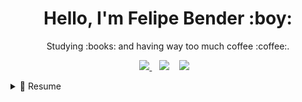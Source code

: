 <h1 align='center'>
  Hello, I'm Felipe Bender :boy:
</h1>

<p align='center'>
  Studying :books: and having way too much coffee :coffee:.
</p>
<p align='center'>  
  <a href="https://www.linkedin.com/in/benderfelipe/">
    <img src="https://img.shields.io/badge/linkedin-%230077B5.svg?&style=for-the-badge&logo=linkedin&logoColor=white" />
  </a>&nbsp;&nbsp;
    <a>
    <img src="https://img.shields.io/badge/PHP-777BB4?style=for-the-badge&logo=php&logoColor=white" />
  </a>&nbsp;&nbsp;
      <a>
    <img src="https://img.shields.io/badge/Python-FFD43B?style=for-the-badge&logo=python&logoColor=darkgreen" />
  </a>&nbsp;&nbsp;
  
 </p>

<details>
  <summary>📃 Resume</summary>


## Education

- 📖 **System Analysis and Development**\
📆 2020 - 2023\
📍 **UNIPAR - Universidade Paranaesne** - Toledo/PR, Brazil

## Experience
  
  - 👨‍💻 **PHP Developer**\
📆 2021 - Moment\
📍 **Manfing** - Toledo/PR, Brazil

- 👨‍💻 **Support Manager / IT / Network Engineer JR**\
📆 2020 - 2021\
📍 **Oesteline** - Toledo/PR, Brazil

- 👨‍💻 **Cellphone Technician**\
📆 2020- 2021\
📍 **Junkercell** - Toledo/PR, Brazil


- 👨‍💻 **IT / Administrative**\
📆 2014 - 2016\
📍 **Prefeitura de Toledo** - Toledo/PR, Brazil

